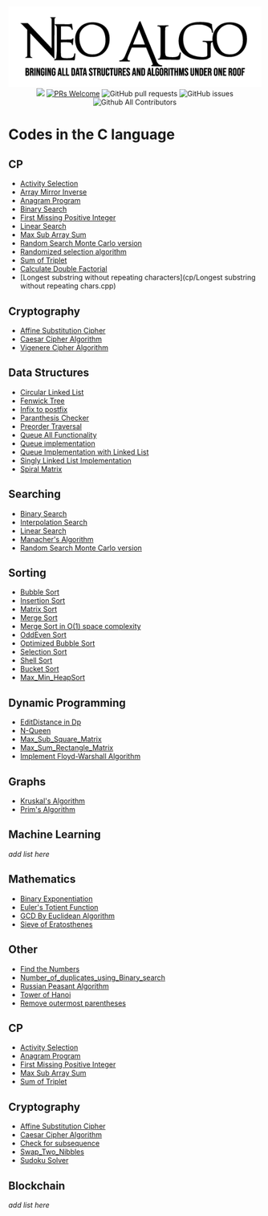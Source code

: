<p align="center">
    <img src="../img/neo_algo.png"><br>
    <img src="https://img.shields.io/github/license/tesseractcoding/neoalgo?style=flat">
    <a href="http://makeapullrequest.com" target="_blank"><img src="https://img.shields.io/badge/PRs-welcome-brightgreen.svg?style=flat" alt="PRs Welcome"></a>
    <img alt="GitHub pull requests" src="https://img.shields.io/github/issues-pr/tesseractcoding/neoalgo">
    <img alt="GitHub issues" src="https://img.shields.io/github/issues/tesseractcoding/neoalgo">
    <img alt="Github All Contributors" src="https://img.shields.io/github/all-contributors/tesseractcoding/neoalgo">
</p>

# Codes in the C language

## CP

- [Activity Selection](cp/Activity_selection.c)
- [Array Mirror Inverse](cp/Array_Mirror_Inverse.c)
- [Anagram Program](cp/anagram_program.c)
- [Binary Search](search/BinarySearch.c)
- [First Missing Positive Integer](cp/first_missing_positive_integer.c)
- [Linear Search](search/linear_search.c)
- [Max Sub Array Sum](cp/maxSubArraySum.c)
- [Random Search Monte Carlo version](search/random_search.c)
- [Randomized selection algorithm](search/randomized_selection_algorithm.c)
- [Sum of Triplet](cp/sum_of_triplet.c)
- [Calculate Double Factorial](cp/doublefactorial.c)
- [Longest substring without repeating characters](cp/Longest substring without repeating chars.cpp)

## Cryptography

- [Affine Substitution Cipher](cryptography/Affine_Substitution_Cipher.c)
- [Caesar Cipher Algorithm](cryptography/caesar_cipher.c)
- [Vigenere Cipher Algorithm](cryptography/Vigenere_Cipher.c)

## Data Structures

- [Circular Linked List](ds/CircularLinkedList.c)
- [Fenwick Tree](ds/FenwickTree.c)
- [Infix to postfix](ds/infix_to_postfix.c)
- [Paranthesis Checker](ds/paranchecker.c)
- [Preorder Traversal](ds/Preordertraversal.c)
- [Queue All Functionality](ds/queue_all_functionality.c)
- [Queue implementation](ds/Queueimplementation.c)
- [Queue Implementation with Linked List](ds/QueueImplementationWithList.c)
- [Singly Linked List Implementation](ds/singly_linked_list.c)
- [Spiral Matrix](ds/Spiral_Matrix.c)

## Searching

- [Binary Search](search/BinarySearch.c)
- [Interpolation Search](search/Interpolation.c)
- [Linear Search](search/linear_search.c)
- [Manacher's Algorithm](search/Manacher's_Algorithm.c)
- [Random Search Monte Carlo version](search/random_search.c)

## Sorting

- [Bubble Sort](sort/bubble_sort.c)
- [Insertion Sort](sort/InsertionSort.c)
- [Matrix Sort](sort/MatrixSorting.c)
- [Merge Sort](sort/MergeSort.c)
- [Merge Sort in O(1) space complexity](<sort/mergesort_in_O(1)_space_complexity.c>)
- [OddEven Sort](sort/oddevensort.c)
- [Optimized Bubble Sort](sort/OPtimizBubble_Sort.c)
- [Selection Sort](sort/selection_sort.c)
- [Shell Sort](sort/ShellSort.c)
- [Bucket Sort](sort/bucketSort.c)
- [Max_Min_HeapSort](sort/MAX_MIN_HeapSort.c)

## Dynamic Programming

- [EditDistance in Dp](dp/EditDistanceDP.c)
- [N-Queen](https://github.com/subhayu99/NeoAlgo/blob/master/C/dp/N-Queen.c)
- [Max_Sub_Square_Matrix](dp/Max_Sub_SquareMatrixwithAll_1s.c)
- [Max_Sum_Rectangle_Matrix](dp/Max_Sum_Rectangle.c)
- [Implement Floyd-Warshall Algorithm](dp/floyd_warshal.c)


## Graphs

- [Kruskal's Algorithm](graphs/Kruskal_Algorithm.c)
- [Prim's Algorithm](graphs/Prim_Algorithm.c)

## Machine Learning

_add list here_

## Mathematics

- [Binary Exponentiation](math/Binary_Exponentiation.c)
- [Euler's Totient Function](math/Euler's_Totient_function.c)
- [GCD By Euclidean Algorithm](math/GCD_In_C.c)
- [Sieve of Eratosthenes](math/Sieve_of_Eratosthenes.c)

## Other

- [Find the Numbers](other/Find_the_numbers.c)
- [Number_of_duplicates_using_Binary_search](other/Number_of_duplicates_using_Binary_search.c)
- [Russian Peasant Algorithm](other/Russian_Peasant_Algorithm.c)
- [Tower of Hanoi](other/Tower_Of_Hanoi.c)
- [Remove outermost parentheses](other/remove_outermost_parentheses.c)

## CP

- [Activity Selection](cp/Activity_selection.c)
- [Anagram Program](cp/anagram_program.c)
- [First Missing Positive Integer](cp/first_missing_positive_integer.c)
- [Max Sub Array Sum](cp/maxSubArraySum.c)
- [Sum of Triplet](cp/sum_of_triplet.c)

## Cryptography

- [Affine Substitution Cipher](cryptography/Affine_Substitution_Cipher.c)
- [Caesar Cipher Algorithm](cryptography/caesar_cipher.c)
- [Check for subsequence](other/check_for_subsequence.c)
- [Swap_Two_Nibbles](other/Swap_two_nibbles.c)
- [Sudoku Solver](other/SudokuSolver.c)

## Blockchain

_add list here_


